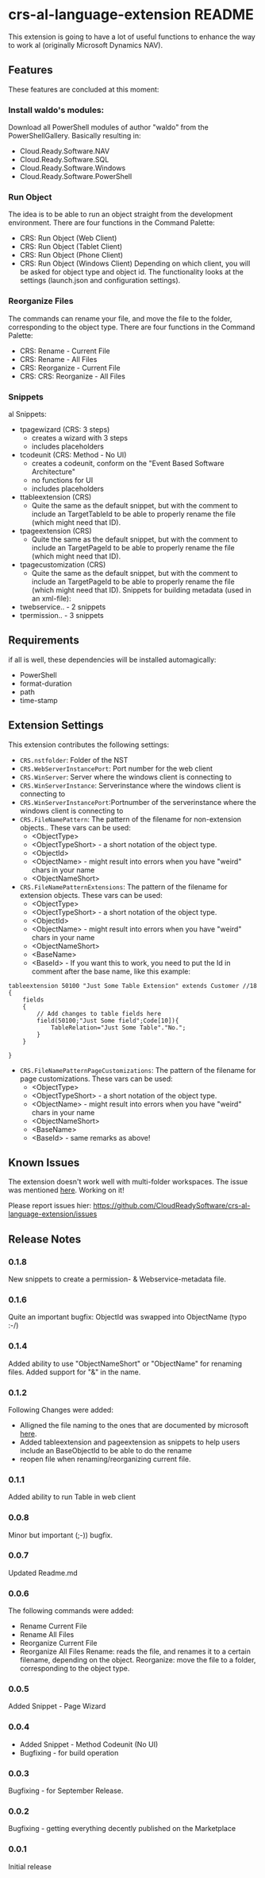 # crs-al-language-extension README
This extension is going to have a lot of useful functions to enhance the way to work al (originally Microsoft Dynamics NAV).

## Features
These features are concluded at this moment:

### Install waldo's modules: 
Download all PowerShell modules of author "waldo" from the PowerShellGallery.  Basically resulting in:
* Cloud.Ready.Software.NAV
* Cloud.Ready.Software.SQL
* Cloud.Ready.Software.Windows
* Cloud.Ready.Software.PowerShell

### Run Object
The idea is to be able to run an object straight from the development environment.  There are four functions in the Command Palette:
* CRS: Run Object (Web Client)
* CRS: Run Object (Tablet Client)
* CRS: Run Object (Phone Client)
* CRS: Run Object (Windows Client)
Depending on which client, you will be asked for object type and object id.  The functionality looks at the settings (launch.json and configuration settings).

### Reorganize Files
The commands can rename your file, and move the file to the folder, corresponding to the object type. There are four functions in the Command Palette:
* CRS: Rename - Current File
* CRS: Rename - All Files
* CRS: Reorganize - Current File
* CRS: CRS: Reorganize - All Files

### Snippets
al Snippets:
* tpagewizard (CRS: 3 steps)
    * creates a wizard with 3 steps
    * includes placeholders
* tcodeunit (CRS: Method - No UI)
    * creates a codeunit, conform on the "Event Based Software Architecture"
    * no functions for UI
    * includes placeholders
* ttableextension (CRS)
    * Quite the same as the default snippet, but with the comment to include an TargetTableId to be able to properly rename the file (which might need that ID).
* tpageextension (CRS)
    * Quite the same as the default snippet, but with the comment to include an TargetPageId to be able to properly rename the file (which might need that ID).
* tpagecustomization (CRS)
    * Quite the same as the default snippet, but with the comment to include an TargetPageId to be able to properly rename the file (which might need that ID).
Snippets for building metadata (used in an xml-file):
* twebservice.. - 2 snippets
* tpermission.. - 3 snippets

## Requirements
if all is well, these dependencies will be installed automagically:
* PowerShell
* format-duration
* path
* time-stamp

## Extension Settings
This extension contributes the following settings:
* `CRS.nstfolder`: Folder of the NST
* `CRS.WebServerInstancePort`: Port number for the web client
* `CRS.WinServer`: Server where the windows client is connecting to
* `CRS.WinServerInstance`: Serverinstance where the windows client is connecting to
* `CRS.WinServerInstancePort`:Portnumber of the serverinstance where the windows client is connecting to
* `CRS.FileNamePattern`: The pattern of the filename for non-extension objects..  These vars can be used: 
    - \<ObjectType\>
    - \<ObjectTypeShort\> - a short notation of the object type.
    - \<ObjectId\>
    - \<ObjectName\> - might result into errors when you have "weird" chars in your name
    - \<ObjectNameShort\>
* `CRS.FileNamePatternExtensions`: The pattern of the filename for extension objects.  These vars can be used: 
    - \<ObjectType\>
    - \<ObjectTypeShort\> - a short notation of the object type.
    - \<ObjectId\>
    - \<ObjectName\> - might result into errors when you have "weird" chars in your name
    - \<ObjectNameShort\>
    - \<BaseName\>
    - \<BaseId\> - If you want this to work, you need to put the Id in comment after the base name, like this example: 
```al
tableextension 50100 "Just Some Table Extension" extends Customer //18
{
    fields
    {
        // Add changes to table fields here
        field(50100;"Just Some field";Code[10]){
            TableRelation="Just Some Table"."No.";
        }
    }
    
}
```
* `CRS.FileNamePatternPageCustomizations`: The pattern of the filename for page customizations.  These vars can be used:
    - \<ObjectType\>
    - \<ObjectTypeShort\> - a short notation of the object type.
    - \<ObjectName\> - might result into errors when you have "weird" chars in your name
    - \<ObjectNameShort\>
    - \<BaseName\>
    - \<BaseId\> - same remarks as above!

## Known Issues
The extension doesn't work well with multi-folder workspaces.  The issue was mentioned [here](https://github.com/CloudReadySoftware/crs-al-language-extension/issues/7).  Working on it!

Please report issues hier: https://github.com/CloudReadySoftware/crs-al-language-extension/issues 

## Release Notes
### 0.1.8
New snippets to create a permission- & Webservice-metadata file.

### 0.1.6
Quite an important bugfix: ObjectId was swapped into ObjectName (typo :-/)

### 0.1.4
Added ability to use "ObjectNameShort" or "ObjectName" for renaming files.
Added support for "&" in the name.

### 0.1.2
Following Changes were added:
- Alligned the file naming to the ones that are documented by microsoft [here](https://docs.microsoft.com/en-us/dynamics-nav/compliance/apptest-bestpracticesforalcode).
- Added tableextension and pageextension as snippets to help users include an BaseObjectId to be able to do the rename
- reopen file when renaming/reorganizing current file.

### 0.1.1
Added ability to run Table in web client

### 0.0.8
Minor but important (;-)) bugfix.

### 0.0.7
Updated Readme.md

### 0.0.6
The following commands were added:
- Rename Current File
- Rename All Files
- Reorganize Current File
- Reorganize All Files
Rename: reads the file, and renames it to a certain filename, depending on the object.
Reorganize: move the file to a folder, corresponding to the object type.

### 0.0.5
Added Snippet - Page Wizard

### 0.0.4
- Added Snippet - Method Codeunit (No UI)
- Bugfixing - for build operation

### 0.0.3
Bugfixing - for September Release.

### 0.0.2
Bugfixing - getting everything decently published on the Marketplace

### 0.0.1
Initial release 


